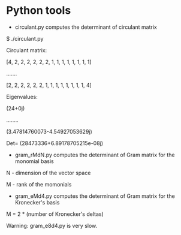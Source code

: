 # Python tools



* circulant.py computes the determinant of circulant matrix

$ ./circulant.py 

Circulant matrix:

[4, 2, 2, 2, 2, 2, 2, 1, 1, 1, 1, 1, 1, 1, 1]

.......

[2, 2, 2, 2, 2, 2, 1, 1, 1, 1, 1, 1, 1, 1, 4]

Eigenvalues:

(24+0j)

........

(3.47814760073-4.54927053629j)

Det= (28473336+6.89178705215e-08j)


* gram_rMdN.py computes the determinant of Gram matrix for the monomial basis

N - dimension of the vector space

M - rank of the momonials


* gram_eMd4.py computes the determinant of Gram matrix for the Kronecker's basis

M = 2 * (number of Kronecker's deltas)

Warning: gram_e8d4.py is very slow.
